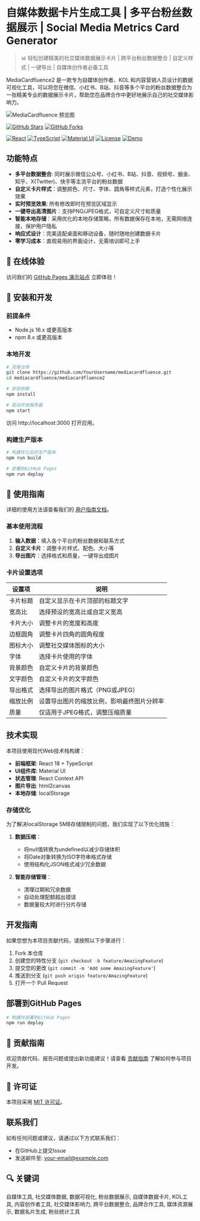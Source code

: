 # 自媒体数据卡片生成工具 | 多平台粉丝数据展示 | Social Media Metrics Card Generator

> 📊 轻松创建精美的社交媒体数据展示卡片 | 跨平台粉丝数据整合 | 自定义样式 | 一键导出 | 自媒体创作者必备工具

MediaCardfluence2 是一款专为自媒体创作者、KOL 和内容营销人员设计的数据可视化工具，可以将您在微信、小红书、B站、抖音等多个平台的粉丝数据整合为一张精美专业的数据展示卡片，帮助您在品牌合作中更好地展示自己的社交媒体影响力。

![MediaCardfluence 预览图](https://github.com/maigamo/mediacardfluence2/blob/main/docs/acquiesce.png)

[![GitHub Stars](https://img.shields.io/github/stars/maigamomediacardfluence2?style=social)](https://github.com/maigamo/mediacardfluence2)
[![GitHub Forks](https://img.shields.io/github/forks/maigamo/mediacardfluence2?style=social)](https://github.com/maigamo/mediacardfluence2/fork)

[![React](https://img.shields.io/badge/React-18-blue)](https://reactjs.org/)
[![TypeScript](https://img.shields.io/badge/TypeScript-4.9-blue)](https://www.typescriptlang.org/)
[![Material UI](https://img.shields.io/badge/Material_UI-5.17-blue)](https://mui.com/)
[![License](https://img.shields.io/badge/License-MIT-green)](LICENSE)
[![Demo](https://img.shields.io/badge/Live_Demo-GitHub_Pages-success)](https://maigamo.github.io/mediacardfluence2/)


## 功能特点

- **多平台数据整合**: 同时展示微信公众号、小红书、B站、抖音、视频号、掘金、知乎、X(Twitter)、快手等主流平台的粉丝数据
- **自定义卡片样式**：调整颜色、尺寸、字体、圆角等样式元素，打造个性化展示效果
- **实时预览效果**: 所有修改即时在预览区域显示
- **一键导出高清图片**：支持PNG/JPEG格式，可自定义尺寸和质量
- **智能本地存储**：采用优化的本地存储策略，所有数据保存在本地，无需网络连接，保护用户隐私
- **响应式设计**：完美适配桌面和移动设备，随时随地创建数据卡片
- **零学习成本**：直观易用的界面设计，无需培训即可上手


## 🚀 在线体验

访问我们的 [GitHub Pages 演示站点](https://maigamo.github.io/mediacardfluence2/) 立即体验！


## 🔧 安装和开发

### 前提条件

- Node.js 16.x 或更高版本
- npm 8.x 或更高版本

### 本地开发

```bash
# 克隆仓库
git clone https://github.com/YourUsername/mediacardfluence.git
cd mediacardfluence/mediacardfluence2

# 安装依赖
npm install

# 启动开发服务器
npm start
```

访问 http://localhost:3000 打开应用。

### 构建生产版本

```bash
# 构建优化后的生产版本
npm run build

# 部署到GitHub Pages
npm run deploy
```

## 📱 使用指南

详细的使用方法请查看我们的 [用户指南文档](../docs/USER_GUIDE.md)。

### 基本使用流程

1. **输入数据**：填入各个平台的粉丝数据和联系方式
2. **自定义卡片**：调整卡片样式、配色、大小等
3. **导出图片**：选择格式和质量，一键导出成图片


### 卡片设置选项

| 设置项 | 说明 |
|-------|------|
| 卡片标题 | 自定义显示在卡片顶部的标题文字 |
| 宽高比 | 选择预设的宽高比或自定义宽高 |
| 卡片大小 | 调整卡片的宽度和高度 |
| 边框圆角 | 调整卡片四角的圆角程度 |
| 图标大小 | 调整社交媒体图标的大小 |
| 字体 | 选择卡片使用的字体 |
| 背景颜色 | 自定义卡片的背景颜色 |
| 文字颜色 | 自定义卡片的文字颜色 |
| 导出格式 | 选择导出的图片格式（PNG或JPEG） |
| 缩放比例 | 设置导出图片的缩放比例，影响最终图片分辨率 |
| 质量 | 仅适用于JPEG格式，调整压缩质量 |
## 技术实现

本项目使用现代Web技术栈构建：

- **前端框架**: React 18 + TypeScript
- **UI组件库**: Material UI
- **状态管理**: React Context API
- **图片导出**: html2canvas
- **本地存储**: localStorage

### 存储优化

为了解决localStorage 5MB存储限制的问题，我们实现了以下优化措施：

1. **数据压缩**：
   - 将null值转换为undefined以减少存储体积
   - 将Date对象转换为ISO字符串格式存储
   - 使用结构化JSON格式减少冗余数据

2. **智能存储管理**：
   - 清理过期和冗余数据
   - 自动处理配额超出错误
   - 数据量较大时进行分片存储

## 开发指南

如果您想为本项目贡献代码，请按照以下步骤进行：

1. Fork 本仓库
2. 创建您的特性分支 (`git checkout -b feature/AmazingFeature`)
3. 提交您的更改 (`git commit -m 'Add some AmazingFeature'`)
4. 推送到分支 (`git push origin feature/AmazingFeature`)
5. 打开一个 Pull Request

## 部署到GitHub Pages

```bash
# 构建并部署到GitHub Pages
npm run deploy
```

## 🤝 贡献指南

欢迎贡献代码、报告问题或提出新功能建议！请查看 [贡献指南](CONTRIBUTING.md) 了解如何参与项目开发。

## 📄 许可证

本项目采用 [MIT 许可证](LICENSE)。


## 联系我们

如有任何问题或建议，请通过以下方式联系我们：
- 在GitHub上提交Issue
- 发送邮件至: your-email@example.com

## 🔍 关键词

自媒体工具, 社交媒体数据, 数据可视化, 粉丝数据展示, 自媒体数据卡片, KOL工具, 内容创作者工具, 社交媒体影响力, 跨平台数据整合, 品牌合作工具, 媒体资源展示, 数据名片生成, 粉丝统计工具
